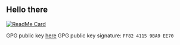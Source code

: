 ## Hello there

[![ReadMe Card](https://github-readme-stats.vercel.app/api?username=eze-kiel&show_icons=true&theme=great-gatsby&count_private=true&hide=contribs)](https://github-readme-stats.vercel.app/api?username=eze-kiel&show_icons=true&theme=great-gatsby&count_private=true&)

GPG public key [here](https://keybase.io/ezekiell/pgp_keys.asc)
GPG public key signature: `FF82 4115 9BA9 EE70`

